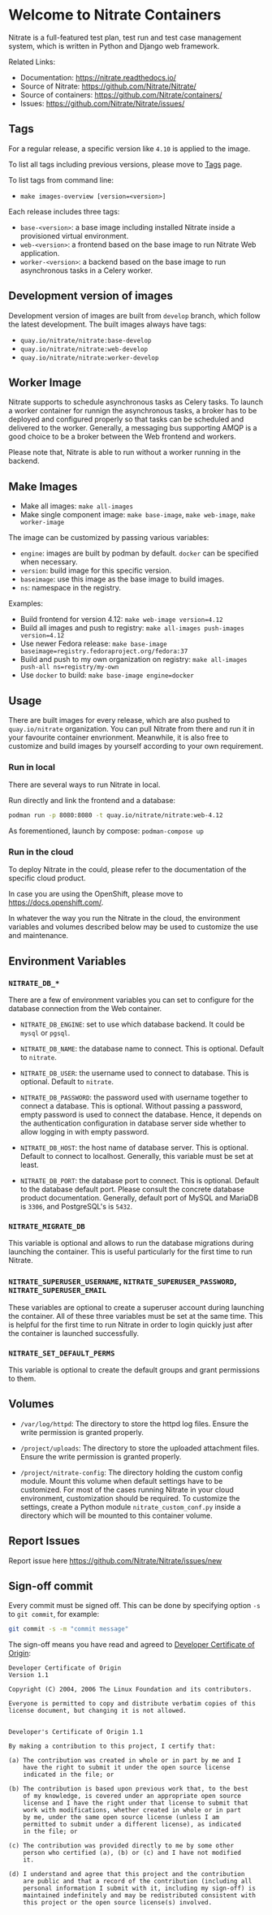 # Welcome to Nitrate Containers

Nitrate is a full-featured test plan, test run and test case
management system, which is written in Python and Django web
framework.

Related Links:

- Documentation: <https://nitrate.readthedocs.io/>
- Source of Nitrate: <https://github.com/Nitrate/Nitrate/>
- Source of containers: <https://github.com/Nitrate/containers/>
- Issues: <https://github.com/Nitrate/Nitrate/issues/>

## Tags

For a regular release, a specific version like `4.10` is applied to
the image.

To list all tags including previous versions, please move to
[Tags](https://quay.io/repository/nitrate/nitrate?tab=tags) page.

To list tags from command line:

- `make images-overview [version=<version>]`

Each release includes three tags:

- `base-<version>`: a base image including installed Nitrate inside a
  provisioned virtual environment.
- `web-<version>`: a frontend based on the base image to run Nitrate
  Web application.
- `worker-<version>`: a backend based on the base image to run
  asynchronous tasks in a Celery worker.

## Development version of images

Development version of images are built from `develop` branch, which
follow the latest development. The built images always have tags:

- `quay.io/nitrate/nitrate:base-develop`
- `quay.io/nitrate/nitrate:web-develop`
- `quay.io/nitrate/nitrate:worker-develop`

## Worker Image

Nitrate supports to schedule asynchronous tasks as Celery tasks. To
launch a worker container for runnign the asynchronous tasks, a broker
has to be deployed and configured properly so that tasks can be
scheduled and delivered to the worker. Generally, a messaging bus
supporting AMQP is a good choice to be a broker between the Web
frontend and workers.

Please note that, Nitrate is able to run without a worker running in
the backend.

## Make Images

- Make all images: `make all-images`
- Make single component image: `make base-image`, `make web-image`,
  `make worker-image`

The image can be customized by passing various variables:

- `engine`: images are built by podman by default. `docker` can be
  specified when necessary.
- `version`: build image for this specific version.
- `baseimage`: use this image as the base image to build images.
- `ns`: namespace in the registry.

Examples:

- Build frontend for version 4.12: `make web-image version=4.12`
- Build all images and push to registry: `make all-images push-images version=4.12`
- Use newer Fedora release: `make base-image baseimage=registry.fedoraproject.org/fedora:37`
- Build and push to my own organization on registry: `make all-images push-all ns=registry/my-own`
- Use `docker` to build: `make base-image engine=docker`

## Usage

There are built images for every release, which are also pushed to
`quay.io/nitrate` organization. You can pull Nitrate from there and
run it in your favourite container envrionment. Meanwhile, it is also
free to customize and build images by yourself according to your own
requirement.

### Run in local

There are several ways to run Nitrate in local.

Run directly and link the frontend and a database:

```bash
podman run -p 8080:8080 -t quay.io/nitrate/nitrate:web-4.12
```

As forementioned, launch by compose: `podman-compose up`

### Run in the cloud

To deploy Nitrate in the could, please refer to the documentation of
the specific cloud product.

In case you are using the OpenShift, please move to
<https://docs.openshift.com/>.

In whatever the way you run the Nitrate in the cloud, the environment
variables and volumes described below may be used to customize the
use and maintenance.

## Environment Variables

### `NITRATE_DB_*`

There are a few of environment variables you can set to configure for
the database connection from the Web container.

- `NITRATE_DB_ENGINE`: set to use which database backend. It could be
`mysql` or `pgsql`.

- `NITRATE_DB_NAME`: the database name to connect. This is
optional. Default to `nitrate`.

- `NITRATE_DB_USER`: the username used to connect to database. This is
optional.  Default to `nitrate`.

- `NITRATE_DB_PASSWORD`: the password used with username together to
connect a database. This is optional. Without passing a password,
empty password is used to connect the database. Hence, it depends on
the authentication configuration in database server side whether to
allow logging in with empty password.

- `NITRATE_DB_HOST`: the host name of database server. This is
optional. Default to connect to localhost. Generally, this variable
must be set at least.

- `NITRATE_DB_PORT`: the database port to connect. This is
optional. Default to the database default port. Please consult the
concrete database product documentation. Generally, default port of
MySQL and MariaDB is `3306`, and PostgreSQL's is `5432`.

### `NITRATE_MIGRATE_DB`

This variable is optional and allows to run the database migrations
during launching the container. This is useful particularly for the
first time to run Nitrate.

### `NITRATE_SUPERUSER_USERNAME`, `NITRATE_SUPERUSER_PASSWORD`, `NITRATE_SUPERUSER_EMAIL`

These variables are optional to create a superuser account during
launching the container. All of these three variables must be set at
the same time. This is helpful for the first time to run Nitrate in
order to login quickly just after the container is launched
successfully.

### `NITRATE_SET_DEFAULT_PERMS`

This variable is optional to create the default groups and grant
permissions to them.

## Volumes

- `/var/log/httpd`: The directory to store the httpd log files. Ensure
  the write permission is granted properly.

- `/project/uploads`: The directory to store the uploaded attachment
  files. Ensure the write permission is granted properly.

- `/project/nitrate-config`: The directory holding the custom config
  module. Mount this volume when default settings have to be
  customized. For most of the cases running Nitrate in your cloud
  environment, customization should be required. To customize the
  settings, create a Python module `nitrate_custom_conf.py` inside a
  directory which will be mounted to this container volume.

## Report Issues

Report issue here <https://github.com/Nitrate/Nitrate/issues/new>

## Sign-off commit

Every commit must be signed off. This can be done by specifying option
`-s` to `git commit`, for example:

```bash
git commit -s -m "commit message"
```

The sign-off means you have read and agreed to [Developer Certificate
of Origin](https://developercertificate.org/):

```plain
Developer Certificate of Origin
Version 1.1

Copyright (C) 2004, 2006 The Linux Foundation and its contributors.

Everyone is permitted to copy and distribute verbatim copies of this
license document, but changing it is not allowed.


Developer's Certificate of Origin 1.1

By making a contribution to this project, I certify that:

(a) The contribution was created in whole or in part by me and I
    have the right to submit it under the open source license
    indicated in the file; or

(b) The contribution is based upon previous work that, to the best
    of my knowledge, is covered under an appropriate open source
    license and I have the right under that license to submit that
    work with modifications, whether created in whole or in part
    by me, under the same open source license (unless I am
    permitted to submit under a different license), as indicated
    in the file; or

(c) The contribution was provided directly to me by some other
    person who certified (a), (b) or (c) and I have not modified
    it.

(d) I understand and agree that this project and the contribution
    are public and that a record of the contribution (including all
    personal information I submit with it, including my sign-off) is
    maintained indefinitely and may be redistributed consistent with
    this project or the open source license(s) involved.
```
